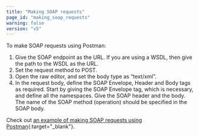 ```yaml
---
title: "Making SOAP requests"
page_id: "making_soap_requests"
warning: false
version: "v5"
---
```


To make SOAP requests using Postman:

1. Give the SOAP endpoint as the URL. If you are using a WSDL, then give the path to the WSDL as the URL.
2. Set the request method to POST.
3. Open the raw editor, and set the body type as “text/xml”.
4. In the request body, define the SOAP Envelope, Header and Body tags as required. Start by giving the SOAP Envelope tag, which is necessary, and define all the namespaces. Give the SOAP header and the body. The name of the SOAP method (operation) should be specified in the SOAP body.

Check out [an example of making SOAP requests using Postman](http://blog.getpostman.com/2014/08/22/making-soap-requests-using-postman/){:target="_blank"}.